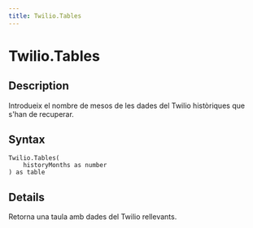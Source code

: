 ```yaml
---
title: Twilio.Tables
---
```


# Twilio.Tables


## Description

Introdueix el nombre de mesos de les dades del Twilio històriques que s&#39;han de recuperar.


## Syntax

```powerquery
Twilio.Tables(
    historyMonths as number
) as table
```


## Details

Retorna una taula amb dades del Twilio rellevants.


